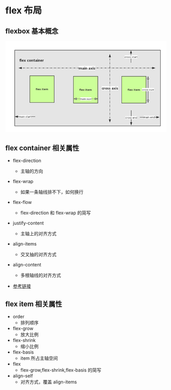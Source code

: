 # flex 布局

## flexbox 基本概念

![flexbox 基本概念](../img/fe-next-img15.png)

## flex container 相关属性

- flex-direction
  - 主轴的方向
- flex-wrap
  - 如果一条轴线排不下，如何换行
- flex-flow
  - flex-direction 和 flex-wrap 的简写
- justify-content
  - 主轴上的对齐方式
- align-items
  - 交叉抽的对齐方式
- align-content 
  - 多根轴线的对齐方式

- [参考链接](https://demos.scotch.io/visual-guide-to-css3-flexbox-flexbox-playground/demos/)

## flex item 相关属性

- order
  - 排列顺序
- flex-grow
  - 放大比例
- flex-shrink
  - 缩小比例
- flex-basis
  - item 所占主轴空间
- flex
  - flex-grow,flex-shrink,flex-basis 的简写
- align-self
  - 对齐方式，覆盖 align-items
